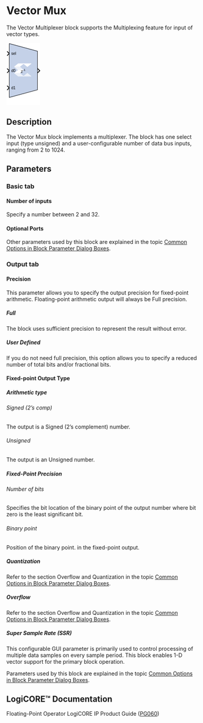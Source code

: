 # Vector Mux

The Vector Multiplexer block supports the Multiplexing feature for input
of vector types.

![](./Images/block.png)

## Description

The Vector Mux block implements a multiplexer. The block has one select
input (type unsigned) and a user-configurable number of data bus inputs,
ranging from 2 to 1024.


## Parameters

### Basic tab  
#### Number of inputs  
Specify a number between 2 and 32.

#### Optional Ports  
Other parameters used by this block are explained in the topic [Common
Options in Block Parameter Dialog
Boxes](../../GEN/common-options/README.md).

### Output tab  
#### Precision  
This parameter allows you to specify the output precision for
fixed-point arithmetic. Floating-point arithmetic output will always be
Full precision.

##### Full  
The block uses sufficient precision to represent the result without
error.

##### User Defined  
If you do not need full precision, this option allows you to specify a
reduced number of total bits and/or fractional bits.

#### Fixed-point Output Type  
##### Arithmetic type  
###### Signed (2’s comp)  
The output is a Signed (2’s complement) number.

###### Unsigned  
The output is an Unsigned number.

##### Fixed-Point Precision  
###### Number of bits  
Specifies the bit location of the binary point of the output number
where bit zero is the least significant bit.

###### Binary point  
Position of the binary point. in the fixed-point output.

##### Quantization  
Refer to the section Overflow and Quantization in the topic [Common
Options in Block Parameter Dialog
Boxes](../../GEN/common-options/README.md).

##### Overflow  
Refer to the section Overflow and Quantization in the topic [Common
Options in Block Parameter Dialog
Boxes](../../GEN/common-options/README.md).

##### Super Sample Rate (SSR)
This configurable GUI parameter is primarily
used to control processing of multiple data samples on every sample
period. This block enables 1-D vector support for the primary block
operation.

Parameters used by this block are explained in the topic [Common Options
in Block Parameter Dialog
Boxes](../../GEN/common-options/README.md).

## LogiCORE™ Documentation

Floating-Point Operator LogiCORE IP Product Guide
([PG060](https://docs.xilinx.com/access/sources/ud/document?isLatest=true&url=pg060-floating-point&ft:locale=en-US))
